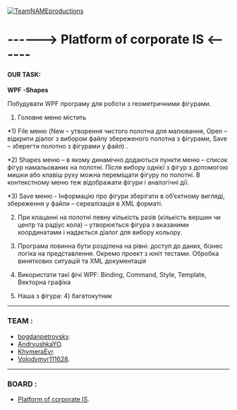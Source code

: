 <a href="https://github.com/bogdanpetrovsky/Team_NAME"><img src="https://lh3.googleusercontent.com/-3YvBHK3HTQQ/W6OxLwoCQoI/AAAAAAAAAzo/xzFPv2fmLpgTKPskZMFfstXcstHK5n5qACL0BGAs/w530-d-h265-n-rw/TEAM.png" title="teamNAMEproductions" alt="TeamNAMEproductions"></a>

# ------> Platform of corporate IS <------


#### OUR TASK:
<!--
> Створити ієрархію класів Person-Student-Teacher. В кожного Teacher повинен бути список Students, якими він керує, а в кожного Student - Teacher, який ним керує. В кожному класі повинні бути віртуальні функції Input() та Print() і  перевизначена функція ToString(). Для класів Person-Student-Teacher реалізувати Equals() та GetHashCode().
> В текстовому файлі задано дані про студентів та викладачів. Ввести дані в колекцію Person. Проілюструвати роботу Clone на даній колекції – створити колекцію клонованих об’єктів. Вивести результат у файл
> Порахувати скільки в колекції є студентів і скільки викладачів. Продемонструвати роботу Equals() – утворивши з даної унікальну колекцію Person без повторів.
> Перехоплення винятків
> Використання Linq
> Весь код повинен бути покритий юніт тестами
-->
**WPF -Shapes**

Побудувати WPF програму для роботи з геометричними фігурами.

1.	Головне меню містить

*1) File меню (New – утворення чистого полотна для малювання, Open – відкрити діалог з вибором файлу збереженого полотна з фігурами, Save – зберегти полотно з фігурами у файл) .

*2) Shapes меню – в якому динамічно додаються пункти меню – список фігур намальованих на полотні. Після вибору однієї з фігур з допомогою мишки або клавіш руху можна переміщати фігуру по полотні. В контекстному меню теж відображати фігури і аналогічні дії.

*3) Save меню - Інформацію про фігури зберігати в об’єктному вигляді, збереження у файли – сереалізація в XML форматі.

2. При клацанні на полотні певну кількість разів (кількість вершин  чи центр та радіус кола)  – утворюється фігура з вказаними координатами і надається діалог для вибору кольору.

3. Програма повинна бути розділена на рівні: доступ до даних, бізнес логіка на представлення. Окремо проект з юніт тестами. Обробка виняткових ситуацій та XML документація

4. Використати такі фічі WPF: Binding, Command, Style, Template, Векторна графіка

5. Наша з фігура: 4) багатокутник


---

### TEAM :

- <a href="https://github.com/bogdanpetrovsky" target="_blank">bogdanpetrovsky</a>.
- <a href="https://github.com/AndryushkaYO" target="_blank">AndryushkaYO</a>.
- <a href="https://github.com/KhymeraEvr" target="_blank">KhymeraEvr</a>.
- <a href="https://github.com/Volodymyr111628" target="_blank">Volodymyr111628</a>.

---

### BOARD :
- <a href="https://github.com/bogdanpetrovsky/Team_NAME/projects/1" target="_blank">Platform of corporate IS</a>.
